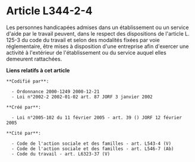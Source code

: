 # Article L344-2-4

Les personnes handicapées admises dans un établissement ou un service d'aide par le travail peuvent, dans le respect des
dispositions de l'article L. 125-3 du code du travail et selon des modalités fixées par voie réglementaire, être mises à
disposition d'une entreprise afin d'exercer une activité à l'extérieur de l'établissement ou du service auquel elles
demeurent rattachées.

**Liens relatifs à cet article**

	**Codifié par**:

	  - Ordonnance 2000-1249 2000-12-21
	  - Loi n°2002-2 2002-01-02 art. 87 JORF 3 janvier 2002

	**Créé par**:

	  - Loi n°2005-102 du 11 février 2005 - art. 39 () JORF 12 février 2005

	**Cité par**:

	  - Code de l'action sociale et des familles - art. L543-4 (V)
	  - Code de l'action sociale et des familles - art. L546-7 (Ab)
	  - Code du travail - art. L6323-37 (V)
